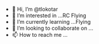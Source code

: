 - 👋 Hi, I’m @tlokotar
- 👀 I’m interested in ...RC Flying
- 🌱 I’m currently learning ...Flying
- 💞️ I’m looking to collaborate on ...
- 📫 How to reach me ...

<!---
tlokotar/tlokotar is a ✨ special ✨ repository because its `README.md` (this file) appears on your GitHub profile.
You can click the Preview link to take a look at your changes.
--->

